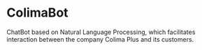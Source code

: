 # ColimaBot
ChatBot based on Natural Language Processing, which facilitates interaction between the company Colima Plus and its customers.
